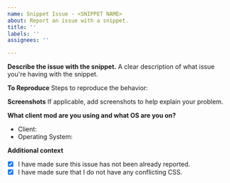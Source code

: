 ```yaml
---
name: Snippet Issue - <SNIPPET NAME>
about: Report an issue with a snippet.
title: ''
labels: ''
assignees: ''

---
```


**Describe the issue with the snippet.**
A clear description of what issue you're having with the snippet.

**To Reproduce**
Steps to reproduce the behavior:

**Screenshots**
If applicable, add screenshots to help explain your problem.

**What client mod are you using and what OS are you on?**
- Client: 
- Operating System:

**Additional context**
- [x] I have made sure this issue has not been already reported.
- [x] I have made sure that I do not have any conflicting CSS.
